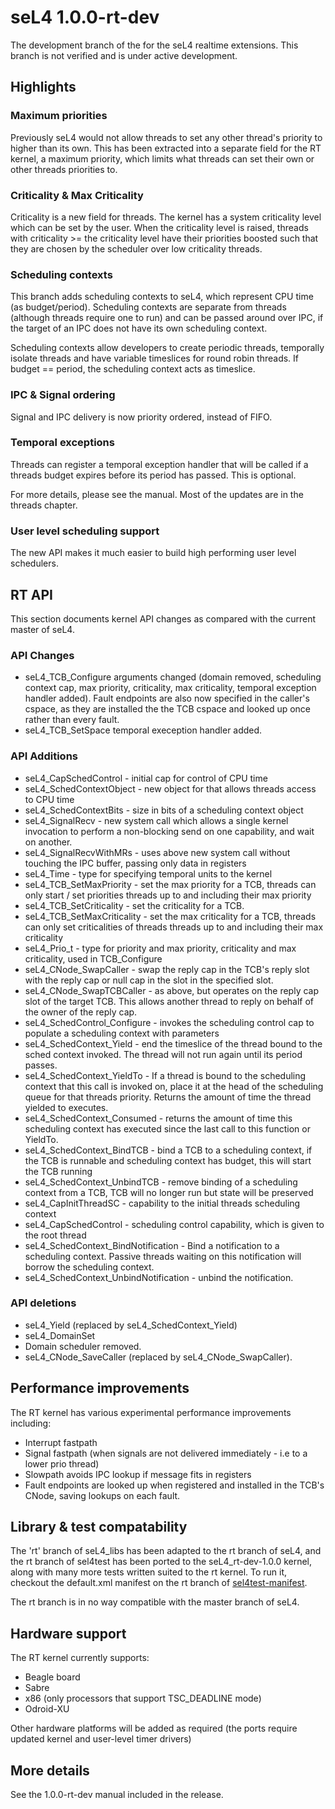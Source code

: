 # seL4 1.0.0-rt-dev


The development branch of the for the seL4 realtime extensions. This
branch is not verified and is under active development.

## Highlights


### Maximum priorities


Previously seL4 would not allow threads to set any other thread's
priority to higher than its own. This has been extracted into a separate
field for the RT kernel, a maximum priority, which limits what threads
can set their own or other threads priorities to.

### Criticality & Max Criticality


Criticality is a new field for threads. The kernel has a system
criticality level which can be set by the user. When the criticality
level is raised, threads with criticality &gt;= the criticality level
have their priorities boosted such that they are chosen by the scheduler
over low criticality threads.

### Scheduling contexts


This branch adds scheduling contexts to seL4, which represent CPU time
(as budget/period). Scheduling contexts are separate from threads
(although threads require one to run) and can be passed around over IPC,
if the target of an IPC does not have its own scheduling context.

Scheduling contexts allow developers to create periodic threads,
temporally isolate threads and have variable timeslices for round robin
threads. If budget == period, the scheduling context acts as timeslice.

### IPC & Signal ordering


Signal and IPC delivery is now priority ordered, instead of FIFO.

### Temporal exceptions


Threads can register a temporal exception handler that will be called if
a threads budget expires before its period has passed. This is optional.

For more details, please see the manual. Most of the updates are in the
threads chapter.

### User level scheduling support


The new API makes it much easier to build high performing user level
schedulers.

## RT API


This section documents kernel API changes as compared with the current
master of seL4.

### API Changes


  -   seL4\_TCB\_Configure arguments changed (domain removed, scheduling
      context cap, max priority, criticality, max criticality, temporal
      exception handler added). Fault endpoints are also now specified
      in the caller's cspace, as they are installed the the TCB cspace
      and looked up once rather than every fault.
  -   seL4\_TCB\_SetSpace temporal exeception handler added.

### API Additions


  -   seL4\_CapSchedControl - initial cap for control of CPU time
  -   seL4\_SchedContextObject - new object for that allows threads
      access to CPU time
  -   seL4\_SchedContextBits - size in bits of a scheduling context
      object
  -   seL4\_SignalRecv - new system call which allows a single kernel
      invocation to perform a non-blocking send on one capability, and
      wait on another.
  -   seL4\_SignalRecvWithMRs - uses above new system call without
      touching the IPC buffer, passing only data in registers
  -   seL4\_Time - type for specifying temporal units to the kernel
  -   seL4\_TCB\_SetMaxPriority - set the max priority for a TCB,
      threads can only start / set priorities threads up to and
      including their max priority
  -   seL4\_TCB\_SetCriticality - set the criticality for a TCB.
  -   seL4\_TCB\_SetMaxCriticality - set the max criticality for a TCB,
      threads can only set criticalities of threads threads up to and
      including their max criticality
  -   seL4\_Prio\_t - type for priority and max priority, criticality
      and max criticality, used in TCB\_Configure
  -   seL4\_CNode\_SwapCaller - swap the reply cap in the TCB's reply
      slot with the reply cap or null cap in the slot in the
      specified slot.
  -   seL4\_CNode\_SwapTCBCaller - as above, but operates on the reply
      cap slot of the target TCB. This allows another thread to reply on
      behalf of the owner of the reply cap.
  -   seL4\_SchedControl\_Configure - invokes the scheduling control cap
      to populate a scheduling context with parameters
  -   seL4\_SchedContext\_Yield - end the timeslice of the thread bound
      to the sched context invoked. The thread will not run again until
      its period passes.
  -   seL4\_SchedContext\_YieldTo - If a thread is bound to the
      scheduling context that this call is invoked on, place it at the
      head of the scheduling queue for that threads priority. Returns
      the amount of time the thread yielded to executes.
  -   seL4\_SchedContext\_Consumed - returns the amount of time this
      scheduling context has executed since the last call to this
      function or YieldTo.
  -   seL4\_SchedContext\_BindTCB - bind a TCB to a scheduling context,
      if the TCB is runnable and scheduling context has budget, this
      will start the TCB running
  -   seL4\_SchedContext\_UnbindTCB - remove binding of a scheduling
      context from a TCB, TCB will no longer run but state will be
      preserved
  -   seL4\_CapInitThreadSC - capability to the initial threads
      scheduling context
  -   seL4\_CapSchedControl - scheduling control capability, which is
      given to the root thread
  -   seL4\_SchedContext\_BindNotification - Bind a notification to a
      scheduling context. Passive threads waiting on this notification
      will borrow the scheduling context.
  -   seL4\_SchedContext\_UnbindNotification - unbind the notification.

### API deletions


  -   seL4\_Yield (replaced by seL4\_SchedContext\_Yield)
  -   seL4\_DomainSet
  -   Domain scheduler removed.
  -   seL4\_CNode\_SaveCaller (replaced by seL4\_CNode\_SwapCaller).

## Performance improvements


The RT kernel has various experimental performance improvements
including:

  -   Interrupt fastpath
  -   Signal fastpath (when signals are not delivered immediately - i.e
      to a lower prio thread)
  -   Slowpath avoids IPC lookup if message fits in registers
  -   Fault endpoints are looked up when registered and installed in the
      TCB's CNode, saving lookups on each fault.

## Library & test compatability


The 'rt' branch of seL4\_libs has been adapted to the rt branch of seL4,
and the rt branch of sel4test has been ported to the seL4\_rt-dev-1.0.0
kernel, along with many more tests written suited to the rt kernel. To
run it, checkout the default.xml manifest on the rt branch of
[sel4test-manifest](https://github.com/seL4/sel4test-manifest/tree/rt).

The rt branch is in no way compatible with the master branch of seL4.

## Hardware support


The RT kernel currently supports:

  -   Beagle board
  -   Sabre
  -   x86 (only processors that support TSC\_DEADLINE mode)
  -   Odroid-XU

Other hardware platforms will be added as required (the ports require
updated kernel and user-level timer drivers)

## More details


See the 1.0.0-rt-dev manual included in the release.
